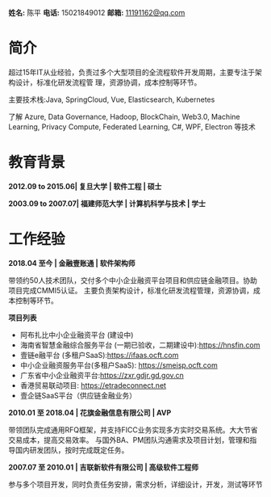 **姓名:** 陈平 **电话:** 15021849012 **邮箱:** 11191162@qq.com
# 简介
超过15年IT从业经验，负责过多个大型项目的全流程软件开发周期，主要专注于架构设计，标准化研发流程管
理，资源协调，成本控制等环节。

主要技术栈:Java, SpringCloud, Vue, Elasticsearch, Kubernetes

了解 Azure, Data Governance, Hadoop, BlockChain, Web3.0, Machine Learning, Privacy Compute, Federated
Learning, C#, WPF, Electron 等技术

# 教育背景
**2012.09 to 2015.06| 复旦大学 | 软件工程 | 硕士**

**2003.09 to 2007.07| 福建师范大学 | 计算机科学与技术 | 学士**

# 工作经验
**2018.04 至今 | 金融壹账通 | 软件架构师**

带领约50人技术团队，交付多个中小企业融资平台项目和供应链金融项目。协助项目完成CMMI5认证。
主要负责架构设计，标准化研发流程管理，资源协调，成本控制等环节。

**项目列表**
- 阿布扎比中小企业融资平台 (建设中)
- 海南省智慧金融综合服务平台 (一期已验收，二期建设中):https://hnsfin.com
- 壹链e融平台 (多租户SaaS):https://ifaas.ocft.com
- 中小企业融资服务平台(多租户SaaS): https://smeisp.ocft.com
- 广东省中小企业融资平台:https://zxr.gdjr.gd.gov.cn
- 香港贸易联动项目: https://etradeconnect.net
- 壹企链SaaS平台（供应链金融业务）

**2010.01 至 2018.04 | 花旗金融信息有限公司 | AVP**

带领团队完成通用RFQ框架，并支持FICC业务实现多方实时交易系统。大大节省交易成本，提高交易效率。
与国外BA、PM团队沟通需求及项目计划，管理和指导国内研发团队，按时完成既定任务。

**2007.07 至 2010.01 | 吉联新软件有限公司 | 高级软件工程师**

参与多个项目开发，同时负责任务安排，需求分析，详细设计，开发，测试等环节
